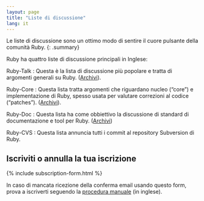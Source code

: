 ```yaml
---
layout: page
title: "Liste di discussione"
lang: it
---
```


Le liste di discussione sono un ottimo modo di sentire il cuore pulsante
della comunità Ruby.
{: .summary}

Ruby ha quattro liste di discussione principali in Inglese:

Ruby-Talk
: Questa è la lista di discussione più popolare e tratta di argomenti
  generali su Ruby. ([Archivi][4]).

Ruby-Core
: Questa lista tratta argomenti che riguardano nucleo (“core”) e
  implementazione di Ruby, spesso usata per valutare correzioni al
  codice (“patches”). ([Archivi][5]).

Ruby-Doc
: Questa lista ha come obbiettivo la discussione di standard di
  documentazione e tool per Ruby. ([Archivi][6])

Ruby-CVS
: Questa lista annuncia tutti i commit al repository Subversion di Ruby.

## Iscriviti o annulla la tua iscrizione

{% include subscription-form.html %}

In caso di mancata ricezione della conferma email usando questo form,
prova a iscriverti seguendo la [procedura
manuale](/en/community/mailing-lists/manual-instructions/) (in inglese).



[4]: https://ml.ruby-lang.org/mailman3/hyperkitty/list/ruby-talk@ml.ruby-lang.org/
[5]: https://ml.ruby-lang.org/mailman3/hyperkitty/list/ruby-core@ml.ruby-lang.org/
[6]: https://ml.ruby-lang.org/mailman3/hyperkitty/list/ruby-doc@ml.ruby-lang.org/
